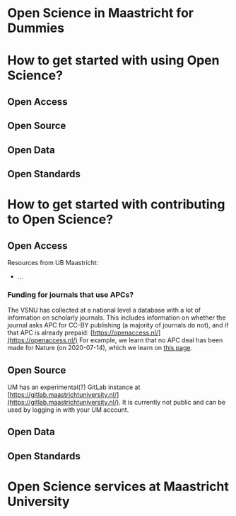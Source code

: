 # Open Science in Maastricht for Dummies

# How to get started with using Open Science?

## Open Access

## Open Source

## Open Data

## Open Standards

# How to get started with contributing to Open Science?

## Open Access

Resources from UB Maastricht:

* ...

### Funding for journals that use APCs?

The VSNU has collected at a national level a database with a lot of information on scholarly journals.
This includes information on whether the journal asks APC for CC-BY publishing (a majority of journals
do not), and if that APC is already prepaid: [https://openaccess.nl/](https://openaccess.nl/)
For example, we learn that no APC deal has been made for Nature (on 2020-07-14), which we learn on
[this page](https://library.wur.nl/WebQuery/jbrowser/60).

## Open Source

UM has an experimental(?) GitLab instance at [https://gitlab.maastrichtuniversity.nl/](https://gitlab.maastrichtuniversity.nl/).
It is currently not public and can be used by logging in with your UM account.

## Open Data

## Open Standards

# Open Science services at Maastricht University



